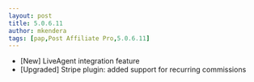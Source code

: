 ```yaml
---
layout: post
title: 5.0.6.11
author: mkendera
tags: [pap,Post Affiliate Pro,5.0.6.11]
---
```


- [New] LiveAgent integration feature
- [Upgraded] Stripe plugin: added support for recurring commissions

